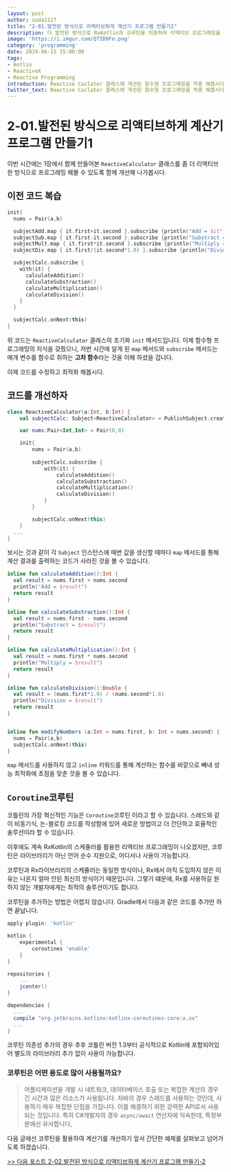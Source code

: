 ```yaml
---
layout: post
author: soda1127
title: "2-01.발전된 방식으로 리액티브하게 계산기 프로그램 만들기1"
description: 더 발전된 방식으로 RxKotlin과 코루틴을 이용하여 리액티브 프로그래밍을 해봅시다.
image: 'https://i.imgur.com/QfID9Fe.png'
category: 'programming'
date: 2019-06-15 15:00:00
tags:
- kotlin
- ReactiveX
- Reactive Programming
introduction: Reactive Caclator 클래스에 개선된 함수형 프로그래밍을 적용 해봅시다.
twitter_text: Reactive Caclator 클래스에 개선된 함수형 프로그래밍을 적용 해봅시다.
---
```


# 2-01.발전된 방식으로 리액티브하게 계산기 프로그램 만들기1

이번 시간에는 1장에서 함께 만들어본 `ReactiveCalculator` 클래스를 좀 더 리액티브한 방식으로 프로그래밍 해볼 수 있도록 함께 개선해 나가봅시다.

## 이전 코드 복습

```kotlin
init{
  nums = Pair(a,b)

  subjectAdd.map { it.first+it.second }.subscribe {println("Add = $it")}
  subjectSub.map { it.first-it.second }.subscribe {println("Substract = $it")}
  subjectMult.map { it.first*it.second }.subscribe {println("Multiply = $it")}
  subjectDiv.map { it.first/(it.second*1.0) }.subscribe {println("Divide = $it")}

  subjectCalc.subscribe {
    with(it) {
      calculateAddition()
      calculateSubstraction()
      calculateMultiplication()
      calculateDivision()
    }
  }

  subjectCalc.onNext(this)
}
```

위 코드는 `ReactiveCalculator` 클래스의 초기화  `init` 메서드입니다. 이제 함수형 프로그래밍의 지식을 갖췄으니, 저번 시간에 알게 된 `map` 메서드와 `subscribe` 메서드는 매개 변수를 함수로 취하는 **고차 함수**라는 것을 이해 하셨을 겁니다.

이제 코드를 수정하고 최적화 해봅시다.

## 코드를 개선하자

```kotlin
class ReactiveCalculator(a:Int, b:Int) {
    val subjectCalc: Subject<ReactiveCalculator> = PublishSubject.create()

    var nums:Pair<Int,Int> = Pair(0,0)

    init{
        nums = Pair(a,b)
        
        subjectCalc.subscribe {
            with(it) {
                calculateAddition()
                calculateSubstraction()
                calculateMultiplication()
                calculateDivision()
            }
        }

        subjectCalc.onNext(this)
    }
  ...
}
```

보시는 것과 같이 각 `Subject` 인스턴스에 매번 값을 생신할 때마다 `map` 메서드를 통해 계산 결과를 출력하는 코드가 사라진 것을 볼 수 있습니다.

```kotlin
inline fun calculateAddition():Int {
  val result = nums.first + nums.second
  println("Add = $result")
  return result
}

inline fun calculateSubstraction():Int {
  val result = nums.first - nums.second
  println("Substract = $result")
  return result
}

inline fun calculateMultiplication():Int {
  val result = nums.first * nums.second
  println("Multiply = $result")
  return result
}

inline fun calculateDivision():Double {
  val result = (nums.first*1.0) / (nums.second*1.0)
  println("Division = $result")
  return result
}


inline fun modifyNumbers (a:Int = nums.first, b: Int = nums.second) {
  nums = Pair(a,b)
  subjectCalc.onNext(this)
}
```

`map` 메서드를 사용하지 않고 `inline` 키워드를 통해 계산하는 함수를 바깥으로 빼내 성능 최적화에 초점을 맞춘 것을 볼 수 있습니다.

## `Coroutine`코루틴

코틀린의 가장 혁신적인 기능은 `Coroutine`코루틴 이라고 할 수 있습니다. 스레드와 같이 비동기식, 논-블로킹 코드를 작성함에 있어 새로운 방법이고 더 간단하고 효율적인 솔루션이라 할 수 있습니다.

이후에도 계속 RxKotlin의 스케쥴러를 활용한 리액티브 프로그래밍이 나오겠지만, 코루틴은 라이브러리가 아닌 언어 순수 지원으로, 어디서나 사용이 가능합니다.

코루틴과 Rx라이브러리의 스케쥴러는 동일한 방식이나, Rx에서 아직 도입하지 않은 이유는 나온지 얼마 안된 최신의 방식이기 때문입니다. 그렇기 떄문에, Rx를 사용하길 원하지 않는 개발자에게는 최적의 솔루션이기도 합니다.



코루틴을 추가하는 방법은 어렵지 않습니다. Gradle에서 다음과 같은 코드를 추가만 하면 끝납니다.

```groovy
apply plugin: 'kotlin'

kotlin {
    experimental {
        coroutines 'enable'
    }
}

repositories {
    ...
    jcenter()
}

dependencies {
  ...
  compile "org.jetbrains.kotlinx:kotlinx-coroutines-core:x.xx"
  ...
}
```

코루틴 의존성 추가의 경우 추후 코틀린 버전 1.3부터 공식적으로 Kotlin에 포함되어있어 별도의 라이브러리 추가 없이 사용이 가능합니다.

### 코루틴은 어떤 용도로 많이 사용될까요?

> 어플리케이션을 개발 시 네트워크, 데이터베이스 호출 또는 복잡한 계산의 경우 긴 시간과 많은 리소스가 사용됩니다. 자바의 경우 스레드를 사용하는 것인데, 사용하기 매우 복잡한 단점을 가집니다. 이를 해결하기 위한 강력한 API로서 사용되는 것입니다. 특히 C#개발자의 경우 `async/await` 연산자에 익숙한데, 특정부분에선 유사합니다,



다음 글에선 코루틴을 활용하여 계산기를 개선하기 앞서 간단한 예제를 살펴보고 넘어가도록 하겠습니다.

[>> 다음 포스트 2-02.발전된 방식으로 리액티브하게 계산기 프로그램 만들기-2](https://soda1127.github.io/reactive-calculator-project-2-2/)
